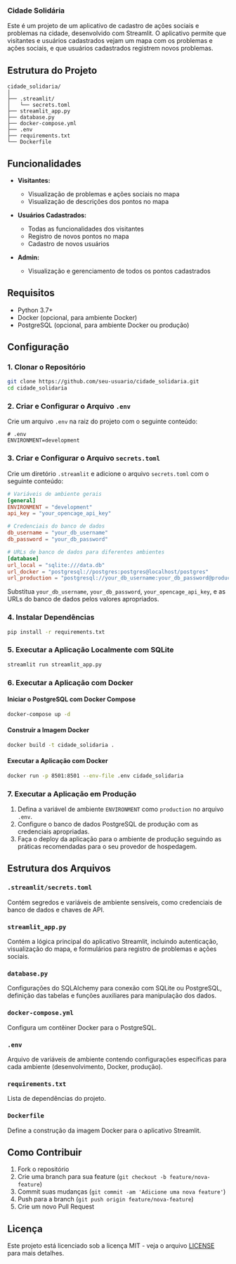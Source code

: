 ### Cidade Solidária

Este é um projeto de um aplicativo de cadastro de ações sociais e problemas na cidade, desenvolvido com Streamlit. O aplicativo permite que visitantes e usuários cadastrados vejam um mapa com os problemas e ações sociais, e que usuários cadastrados registrem novos problemas.

## Estrutura do Projeto

```
cidade_solidaria/
│
├── .streamlit/
│   └── secrets.toml
├── streamlit_app.py
├── database.py
├── docker-compose.yml
├── .env
├── requirements.txt
└── Dockerfile
```

## Funcionalidades

- **Visitantes:**
  - Visualização de problemas e ações sociais no mapa
  - Visualização de descrições dos pontos no mapa

- **Usuários Cadastrados:**
  - Todas as funcionalidades dos visitantes
  - Registro de novos pontos no mapa
  - Cadastro de novos usuários

- **Admin:**
  - Visualização e gerenciamento de todos os pontos cadastrados

## Requisitos

- Python 3.7+
- Docker (opcional, para ambiente Docker)
- PostgreSQL (opcional, para ambiente Docker ou produção)

## Configuração

### 1. Clonar o Repositório

```bash
git clone https://github.com/seu-usuario/cidade_solidaria.git
cd cidade_solidaria
```

### 2. Criar e Configurar o Arquivo `.env`

Crie um arquivo `.env` na raiz do projeto com o seguinte conteúdo:

```
# .env
ENVIRONMENT=development
```

### 3. Criar e Configurar o Arquivo `secrets.toml`

Crie um diretório `.streamlit` e adicione o arquivo `secrets.toml` com o seguinte conteúdo:

```toml
# Variáveis de ambiente gerais
[general]
ENVIRONMENT = "development"
api_key = "your_opencage_api_key"

# Credenciais do banco de dados
db_username = "your_db_username"
db_password = "your_db_password"

# URLs de banco de dados para diferentes ambientes
[database]
url_local = "sqlite:///data.db"
url_docker = "postgresql://postgres:postgres@localhost/postgres"
url_production = "postgresql://your_db_username:your_db_password@production_host/your_database"
```

Substitua `your_db_username`, `your_db_password`, `your_opencage_api_key`, e as URLs do banco de dados pelos valores apropriados.

### 4. Instalar Dependências

```bash
pip install -r requirements.txt
```

### 5. Executar a Aplicação Localmente com SQLite

```bash
streamlit run streamlit_app.py
```

### 6. Executar a Aplicação com Docker

#### Iniciar o PostgreSQL com Docker Compose

```bash
docker-compose up -d
```

#### Construir a Imagem Docker

```bash
docker build -t cidade_solidaria .
```

#### Executar a Aplicação com Docker

```bash
docker run -p 8501:8501 --env-file .env cidade_solidaria
```

### 7. Executar a Aplicação em Produção

1. Defina a variável de ambiente `ENVIRONMENT` como `production` no arquivo `.env`.
2. Configure o banco de dados PostgreSQL de produção com as credenciais apropriadas.
3. Faça o deploy da aplicação para o ambiente de produção seguindo as práticas recomendadas para o seu provedor de hospedagem.

## Estrutura dos Arquivos

### `.streamlit/secrets.toml`

Contém segredos e variáveis de ambiente sensíveis, como credenciais de banco de dados e chaves de API.

### `streamlit_app.py`

Contém a lógica principal do aplicativo Streamlit, incluindo autenticação, visualização do mapa, e formulários para registro de problemas e ações sociais.

### `database.py`

Configurações do SQLAlchemy para conexão com SQLite ou PostgreSQL, definição das tabelas e funções auxiliares para manipulação dos dados.

### `docker-compose.yml`

Configura um contêiner Docker para o PostgreSQL.

### `.env`

Arquivo de variáveis de ambiente contendo configurações específicas para cada ambiente (desenvolvimento, Docker, produção).

### `requirements.txt`

Lista de dependências do projeto.

### `Dockerfile`

Define a construção da imagem Docker para o aplicativo Streamlit.

## Como Contribuir

1. Fork o repositório
2. Crie uma branch para sua feature (`git checkout -b feature/nova-feature`)
3. Commit suas mudanças (`git commit -am 'Adicione uma nova feature'`)
4. Push para a branch (`git push origin feature/nova-feature`)
5. Crie um novo Pull Request

## Licença

Este projeto está licenciado sob a licença MIT - veja o arquivo [LICENSE](LICENSE) para mais detalhes.